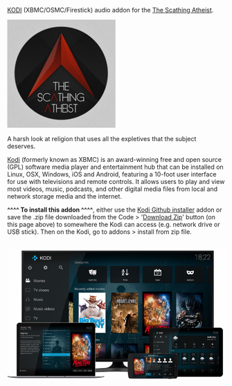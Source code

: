 <a href="https://kodi.tv">KODI<a> (XBMC/OSMC/Firestick) audio addon for the <a href="https://scathingatheist.com/">The Scathing Atheist</a>.<br>

<img src="https://github.com/leopheard/TheScathingAtheist/blob/eaf30a25511fd135ac79ce974e0f8a407236bafd/resources/media/1.jpg" width="250" height="250" alt="The Scathing Atheist"><br>

A harsh look at religion that uses all the expletives that the subject deserves.<br>

<a href="https://www.kodi.tv">Kodi</a> (formerly known as XBMC) is an award-winning free and open source (GPL) software media player and entertainment hub that can be installed on Linux, OSX, Windows, iOS and Android, featuring a 10-foot user interface for use with televisions and remote controls. It allows users to play and view most videos, music, podcasts, and other digital media files from local and network storage media and the internet.<br>

<b>^^^^ To install this addon ^^^^</b>, either use the <a href="https://www.tvaddons.co/github-browser-kodi/">Kodi Github installer</a> addon or save the .zip file downloaded from the Code > '<a href="https://github.com/leopheard/thescathingatheist/archive/refs/heads/master.zip">Download Zip</a>' button (on this page above) to somewhere the Kodi can access (e.g. network drive or USB stick). Then on the Kodi, go to addons > install from zip file.<br>

<br><a href="https://www.kodi.tv"><img src="https://github.com/leopheard/Audio-Podcasts/blob/master/resources/media/about--devices.jpg?raw=true">
